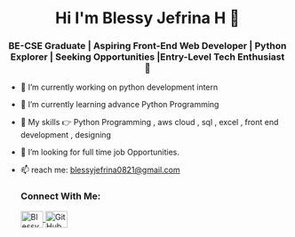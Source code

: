 <h1 align="center">  Hi I'm Blessy Jefrina H 👋 </h1>
<h3 align="center"> BE-CSE Graduate | Aspiring Front-End Web Developer | Python Explorer | Seeking Opportunities |Entry-Level Tech Enthusiast 🚀 </h3>


- 🔭 I’m currently working on python development intern

- 🌱 I’m currently learning advance Python Programming 

- 👯 My skills 👉 Python Programming , aws cloud , sql , excel ,  front end development , designing 

- 🤔 I’m looking for full time job Opportunities.

- 📫 reach me: blessyjefrina0821@gmail.com

  <h3 align="left"> Connect With Me:</h3>
  <p align="left">
  <a href="https://www.linkedin.com/in/blessyjefrina/" target="blank"><img align="center" src="https://raw.githubusercontent.com/rahuldkjain/github-profile-readme-generator/master/src/images/icons/Social/linked-in-alt.svg" alt="Blessy Jefrina H" height="30" width="40" /> </a>
  <a href="https://github.com/blessy721">
  <img src="https://github.com/favicon.ico" alt="GitHub" width="40" height="30" align="center">
</a>
</p>
 



